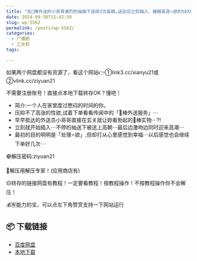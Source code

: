 ```yaml
---
title: "在🥩棒外送的小哥哥激烈的抽插下连续3次高朝…送达后立刻插入、缓解高涨⭐欲的SEX体验![中文字幕][Kirinyan]"
date: 2024-09-30T15:42:50
slug: wp-5562
permalink: /posts/wp-5562/
categories:
  - 广播剧
  - 乙女抓
tags:

---
```


如果两个网盘都没有资源了，看这个网站👉①link3.cc/xianyu21或②vlink.cc/ziyuan21

不需要注册账号！直接点本地下载转存OK？懂吧！

*   简介:一个人在家里度过憋闷的时间的你。
*   压抑不了高涨的性欲,试着下单看看传闻中的「🥩棒外送服务」⋯
*   早早抵达的外送员小哥哥直接在玄关就让妳看勃起的🥩棒实物⋯?!
*   立刻就开始插入⋯不停的抽送下被送上高朝⋯最后边激吻边同时迎来高潮⋯
*   最初的目的明明是「处理⭐欲」,但却打从心里感觉到幸福⋯以后感觉也会继续下单好几次⋯

🟢解压密码:ziyuan21

🔵解压用解压专家！(应用商店有)

🟡转存的链接网盘有教程！一定要看教程！按教程操作！不按教程操作你不会解压！

💰🈶能力的宝，可以点左下角赞赏支持一下网站运行

## 📦 下载链接
- [百度网盘](https://blziyuan21.com/pay-download/5562?key=a3dd5050cc&down_id=0)
- [本地下载](https://blziyuan21.com/pay-download/5562?key=a3dd5050cc&down_id=1)


